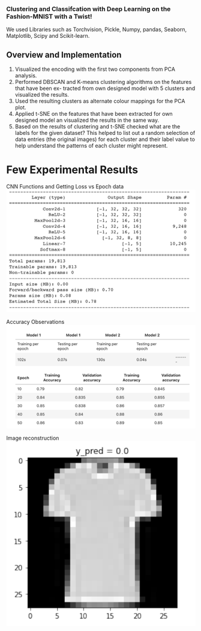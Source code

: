 ### Clustering and Classifcation with Deep Learning on the Fashion-MNIST with a Twist!

We used Libraries such as Torchvision, Pickle, Numpy, pandas, Seaborn, Matplotlib, Scipy and Scikit-learn.

## Overview and Implementation
1. Visualized the encoding with the first two components from PCA analysis.
2. Performed DBSCAN and K-means clustering algorithms on the features that have been ex- tracted from own designed model with 5 clusters and visualized the results. 
3. Used the resulting clusters as alternate colour mappings for the PCA plot.
4. Applied t-SNE on the features that have been extracted for own designed model an visualized the results in the same way.
5. Based on the results of clustering and t-SNE checked what are the labels for the given dataset? This helped to list out a random selection of data entries (the original images) for each cluster and their label value to help understand the patterns of each cluster might represent.


# Few Experimental Results
CNN Functions and Getting Loss vs Epoch data
![cnn-functions](photos/cnn-functions.PNG)

Accuracy Observations\
![accuracy](photos/accuracy.PNG)

Image reconstruction\
![image](photos/image.PNG)